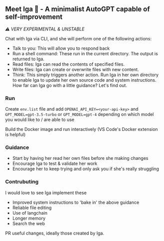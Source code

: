 ## Meet Iga 🦉 - A minimalist AutoGPT capable of self-improvement

_⚠️ VERY EXPERIMENTAL & UNSTABLE_

Chat with Iga via CLI, and she will perform one of the following actions:

- Talk to you: This will allow you to respond back
- Run a shell command: These run in the current directory. The output is returned to Iga.
- Read files: Iga can read the contents of specified files.
- Write files: Iga can create or overwrite files with new content.
- Think: This simply triggers another action.
  Run Iga in her own directory to enable Iga to update her own source code and system instructions. How far can Iga go with a little guidance? Let's find out.

### Run

Create `env.list` file and add `OPENAI_API_KEY=<your-api-key>` and `GPT_MODEL=gpt-3.5-turbo` or `GPT_MODEL=gpt-4` depending on which model you would like to / are able to use

Build the Docker image and run interactively (VS Code's Docker extension is helpful)

### Guidance

- Start by having her read her own files before she making changes
- Encourage Iga to test & validate her work
- Encourage her to keep trying and only ask you if she's really struggling

### Contrubuting

I would love to see Iga implement these

- Improved system instructions to 'bake in' the above guidance
- Reliable file editing
- Use of langchain
- Longer memory
- Search the web

PR useful changes, ideally those created by Iga.
